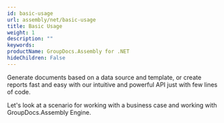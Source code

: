 ```yaml
---
id: basic-usage
url: assembly/net/basic-usage
title: Basic Usage
weight: 1
description: ""
keywords: 
productName: GroupDocs.Assembly for .NET
hideChildren: False
---
```


Generate documents based on a data source and template, or create reports fast and easy with our intuitive and powerful API just with few lines of code.

Let's look at a scenario for working with a business case and working with GroupDocs.Assembly Engine.

